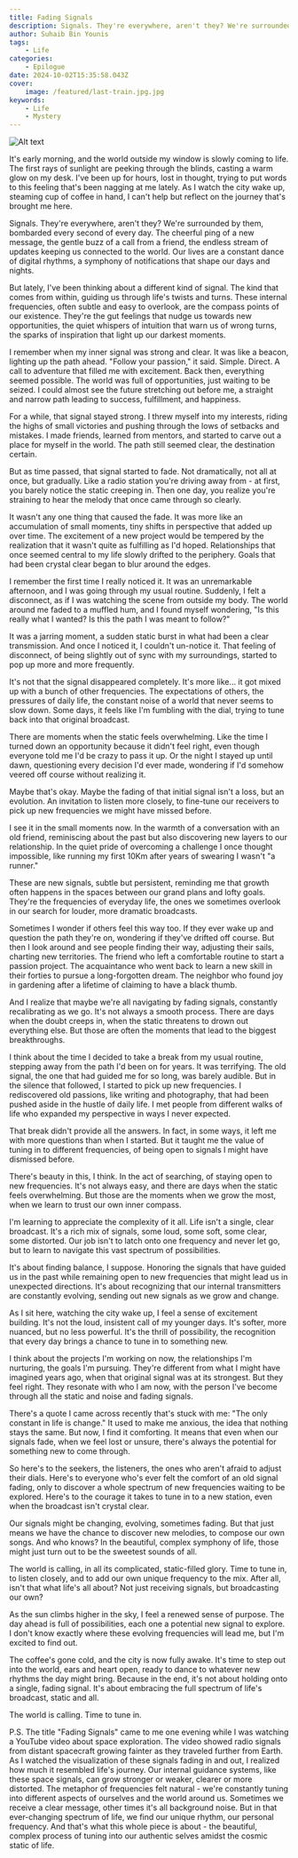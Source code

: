 ```yaml
---
title: Fading Signals
description: Signals. They're everywhere, aren't they? We're surrounded by them, bombarded every second of every day.
author: Suhaib Bin Younis
tags:
    - Life
categories:
    - Epilogue
date: 2024-10-02T15:35:58.043Z
cover:
    image: /featured/last-train.jpg.jpg
keywords:
    - Life
    - Mystery
---
```

![Alt text](/featured/last-train.jpg "Mr Robot")

It's early morning, and the world outside my window is slowly coming to life. The first rays of sunlight are peeking through the blinds, casting a warm glow on my desk. I've been up for hours, lost in thought, trying to put words to this feeling that's been nagging at me lately. As I watch the city wake up, steaming cup of coffee in hand, I can't help but reflect on the journey that's brought me here.

Signals. They're everywhere, aren't they? We're surrounded by them, bombarded every second of every day. The cheerful ping of a new message, the gentle buzz of a call from a friend, the endless stream of updates keeping us connected to the world. Our lives are a constant dance of digital rhythms, a symphony of notifications that shape our days and nights.

But lately, I've been thinking about a different kind of signal. The kind that comes from within, guiding us through life's twists and turns. These internal frequencies, often subtle and easy to overlook, are the compass points of our existence. They're the gut feelings that nudge us towards new opportunities, the quiet whispers of intuition that warn us of wrong turns, the sparks of inspiration that light up our darkest moments.

I remember when my inner signal was strong and clear. It was like a beacon, lighting up the path ahead. "Follow your passion," it said. Simple. Direct. A call to adventure that filled me with excitement. Back then, everything seemed possible. The world was full of opportunities, just waiting to be seized. I could almost see the future stretching out before me, a straight and narrow path leading to success, fulfillment, and happiness.

For a while, that signal stayed strong. I threw myself into my interests, riding the highs of small victories and pushing through the lows of setbacks and mistakes. I made friends, learned from mentors, and started to carve out a place for myself in the world. The path still seemed clear, the destination certain.

But as time passed, that signal started to fade. Not dramatically, not all at once, but gradually. Like a radio station you're driving away from - at first, you barely notice the static creeping in. Then one day, you realize you're straining to hear the melody that once came through so clearly.

It wasn't any one thing that caused the fade. It was more like an accumulation of small moments, tiny shifts in perspective that added up over time. The excitement of a new project would be tempered by the realization that it wasn't quite as fulfilling as I'd hoped. Relationships that once seemed central to my life slowly drifted to the periphery. Goals that had been crystal clear began to blur around the edges.

I remember the first time I really noticed it. It was an unremarkable afternoon, and I was going through my usual routine. Suddenly, I felt a disconnect, as if I was watching the scene from outside my body. The world around me faded to a muffled hum, and I found myself wondering, "Is this really what I wanted? Is this the path I was meant to follow?"

It was a jarring moment, a sudden static burst in what had been a clear transmission. And once I noticed it, I couldn't un-notice it. That feeling of disconnect, of being slightly out of sync with my surroundings, started to pop up more and more frequently.

It's not that the signal disappeared completely. It's more like... it got mixed up with a bunch of other frequencies. The expectations of others, the pressures of daily life, the constant noise of a world that never seems to slow down. Some days, it feels like I'm fumbling with the dial, trying to tune back into that original broadcast.

There are moments when the static feels overwhelming. Like the time I turned down an opportunity because it didn't feel right, even though everyone told me I'd be crazy to pass it up. Or the night I stayed up until dawn, questioning every decision I'd ever made, wondering if I'd somehow veered off course without realizing it.

Maybe that's okay. Maybe the fading of that initial signal isn't a loss, but an evolution. An invitation to listen more closely, to fine-tune our receivers to pick up new frequencies we might have missed before.

I see it in the small moments now. In the warmth of a conversation with an old friend, reminiscing about the past but also discovering new layers to our relationship. In the quiet pride of overcoming a challenge I once thought impossible, like running my first 10Km after years of swearing I wasn't "a runner."

These are new signals, subtle but persistent, reminding me that growth often happens in the spaces between our grand plans and lofty goals. They're the frequencies of everyday life, the ones we sometimes overlook in our search for louder, more dramatic broadcasts.

Sometimes I wonder if others feel this way too. If they ever wake up and question the path they're on, wondering if they've drifted off course. But then I look around and see people finding their way, adjusting their sails, charting new territories. The friend who left a comfortable routine to start a passion project. The acquaintance who went back to learn a new skill in their forties to pursue a long-forgotten dream. The neighbor who found joy in gardening after a lifetime of claiming to have a black thumb.

And I realize that maybe we're all navigating by fading signals, constantly recalibrating as we go. It's not always a smooth process. There are days when the doubt creeps in, when the static threatens to drown out everything else. But those are often the moments that lead to the biggest breakthroughs.

I think about the time I decided to take a break from my usual routine, stepping away from the path I'd been on for years. It was terrifying. The old signal, the one that had guided me for so long, was barely audible. But in the silence that followed, I started to pick up new frequencies. I rediscovered old passions, like writing and photography, that had been pushed aside in the hustle of daily life. I met people from different walks of life who expanded my perspective in ways I never expected.

That break didn't provide all the answers. In fact, in some ways, it left me with more questions than when I started. But it taught me the value of tuning in to different frequencies, of being open to signals I might have dismissed before.

There's beauty in this, I think. In the act of searching, of staying open to new frequencies. It's not always easy, and there are days when the static feels overwhelming. But those are the moments when we grow the most, when we learn to trust our own inner compass.

I'm learning to appreciate the complexity of it all. Life isn't a single, clear broadcast. It's a rich mix of signals, some loud, some soft, some clear, some distorted. Our job isn't to latch onto one frequency and never let go, but to learn to navigate this vast spectrum of possibilities.

It's about finding balance, I suppose. Honoring the signals that have guided us in the past while remaining open to new frequencies that might lead us in unexpected directions. It's about recognizing that our internal transmitters are constantly evolving, sending out new signals as we grow and change.

As I sit here, watching the city wake up, I feel a sense of excitement building. It's not the loud, insistent call of my younger days. It's softer, more nuanced, but no less powerful. It's the thrill of possibility, the recognition that every day brings a chance to tune in to something new.

I think about the projects I'm working on now, the relationships I'm nurturing, the goals I'm pursuing. They're different from what I might have imagined years ago, when that original signal was at its strongest. But they feel right. They resonate with who I am now, with the person I've become through all the static and noise and fading signals.

There's a quote I came across recently that's stuck with me: "The only constant in life is change." It used to make me anxious, the idea that nothing stays the same. But now, I find it comforting. It means that even when our signals fade, when we feel lost or unsure, there's always the potential for something new to come through.

So here's to the seekers, the listeners, the ones who aren't afraid to adjust their dials. Here's to everyone who's ever felt the comfort of an old signal fading, only to discover a whole spectrum of new frequencies waiting to be explored. Here's to the courage it takes to tune in to a new station, even when the broadcast isn't crystal clear.

Our signals might be changing, evolving, sometimes fading. But that just means we have the chance to discover new melodies, to compose our own songs. And who knows? In the beautiful, complex symphony of life, those might just turn out to be the sweetest sounds of all.

The world is calling, in all its complicated, static-filled glory. Time to tune in, to listen closely, and to add our own unique frequency to the mix. After all, isn't that what life's all about? Not just receiving signals, but broadcasting our own?

As the sun climbs higher in the sky, I feel a renewed sense of purpose. The day ahead is full of possibilities, each one a potential new signal to explore. I don't know exactly where these evolving frequencies will lead me, but I'm excited to find out.

The coffee's gone cold, and the city is now fully awake. It's time to step out into the world, ears and heart open, ready to dance to whatever new rhythms the day might bring. Because in the end, it's not about holding onto a single, fading signal. It's about embracing the full spectrum of life's broadcast, static and all.

The world is calling. Time to tune in.

P.S. The title "Fading Signals" came to me one evening while I was watching a YouTube video about space exploration. The video showed radio signals from distant spacecraft growing fainter as they traveled further from Earth. As I watched the visualization of these signals fading in and out, I realized how much it resembled life's journey. Our internal guidance systems, like these space signals, can grow stronger or weaker, clearer or more distorted. The metaphor of frequencies felt natural - we're constantly tuning into different aspects of ourselves and the world around us. Sometimes we receive a clear message, other times it's all background noise. But in that ever-changing spectrum of life, we find our unique rhythm, our personal frequency. And that's what this whole piece is about - the beautiful, complex process of tuning into our authentic selves amidst the cosmic static of life.